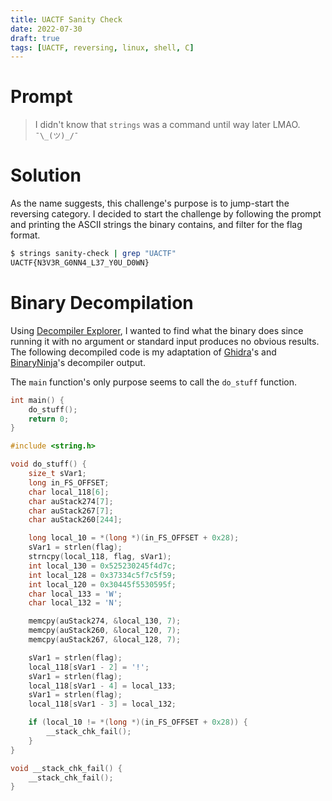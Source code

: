 ```yaml
---
title: UACTF Sanity Check
date: 2022-07-30
draft: true
tags: [UACTF, reversing, linux, shell, C]
---
```

# Prompt
> I didn't know that `strings` was a command until way later LMAO. `¯\_(ツ)_/¯`

# Solution
As the name suggests, this challenge's purpose is to jump-start the reversing category. I decided to start the challenge by following the prompt and printing the ASCII strings the binary contains, and filter for the flag format.

```sh
$ strings sanity-check | grep "UACTF"
UACTF{N3V3R_G0NN4_L37_Y0U_D0WN}
```

# Binary Decompilation
Using [Decompiler Explorer](https://dogbolt.org), I wanted to find what the binary does since running it with no argument or standard input produces no obvious results. The following decompiled code is my adaptation of [Ghidra](https://ghidra-sre.org)'s and [BinaryNinja](https://binary.ninja)'s decompiler output.

The `main` function's only purpose seems to call the `do_stuff` function.

```c
int main() {
	do_stuff();
	return 0;
}
```

```c
#include <string.h>

void do_stuff() {
	size_t sVar1;
	long in_FS_OFFSET;
	char local_118[6];
	char auStack274[7];
	char auStack267[7];
	char auStack260[244];

	long local_10 = *(long *)(in_FS_OFFSET + 0x28);
	sVar1 = strlen(flag);
	strncpy(local_118, flag, sVar1);
	int local_130 = 0x525230245f4d7c;
	int local_128 = 0x37334c5f7c5f59;
	int local_120 = 0x30445f5530595f;
	char local_133 = 'W';
	char local_132 = 'N';

	memcpy(auStack274, &local_130, 7);
	memcpy(auStack260, &local_120, 7);
	memcpy(auStack267, &local_128, 7);

	sVar1 = strlen(flag);
	local_118[sVar1 - 2] = '!';
	sVar1 = strlen(flag);
	local_118[sVar1 - 4] = local_133;
	sVar1 = strlen(flag);
	local_118[sVar1 - 3] = local_132;

	if (local_10 != *(long *)(in_FS_OFFSET + 0x28)) {
		__stack_chk_fail();
	}
}
```

```c
void __stack_chk_fail() {
	__stack_chk_fail();
}
```

